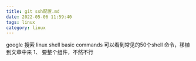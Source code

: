 ```yaml
---
title: git ssh配置.md
date: 2022-05-06 11:59:40
tags: linux
category: linux
---
```


google 搜索 linux shell basic commands 
可以看到常见的50个shell 命令，移植到文章中来
1、 要整个组件，不然不行